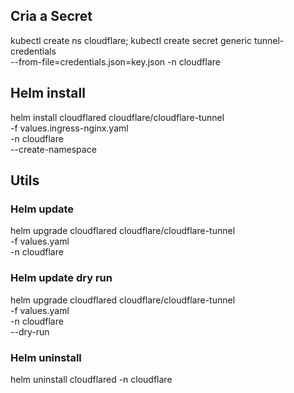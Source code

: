 ## Cria a Secret

kubectl create ns cloudflare;
kubectl create secret generic tunnel-credentials \
  --from-file=credentials.json=key.json -n cloudflare

## Helm install

helm install cloudflared cloudflare/cloudflare-tunnel \
-f values.ingress-nginx.yaml \
-n cloudflare \
--create-namespace


## Utils

### Helm update

helm upgrade cloudflared cloudflare/cloudflare-tunnel \
  -f values.yaml \
  -n cloudflare

### Helm update dry run

helm upgrade cloudflared cloudflare/cloudflare-tunnel \
  -f values.yaml \
  -n cloudflare \
  --dry-run

### Helm uninstall

helm uninstall cloudflared -n cloudflare